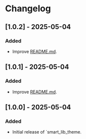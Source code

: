 # Changelog

## [1.0.2] - 2025-05-04

### Added
- Improve [README.md](README.md).

## [1.0.1] - 2025-05-04

### Added
- Improve [README.md](README.md).


## [1.0.0] - 2025-05-04

### Added
- Initial release of `smart_lib_theme.
